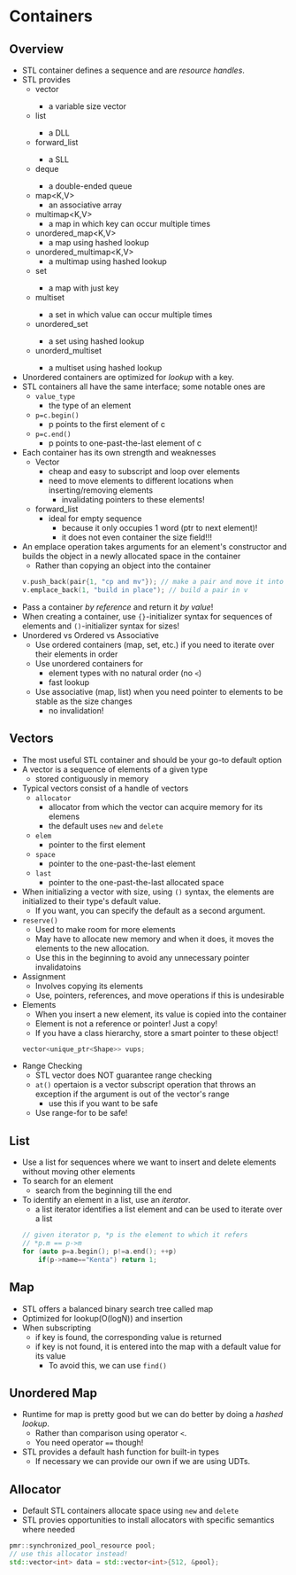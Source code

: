 # Containers
## Overview
- STL container defines a sequence and are _resource handles_.
- STL provides
    - vector<T>
        - a variable size vector
    - list<T>
        - a DLL
    - forward_list<T>
        - a SLL
    - deque<T>
        - a double-ended queue
    - map<K,V>
        - an associative array
    - multimap<K,V>
        - a map in which key can occur multiple times
    - unordered_map<K,V>
        - a map using hashed lookup
    - unordered_multimap<K,V>
        - a multimap using hashed lookup
    - set<T>
        - a map with just key
    - multiset<T>
        - a set in which value can occur multiple times
    - unordered_set<T>  
        - a set using hashed lookup
    - unorderd_multiset<T>
        - a multiset using hashed lookup
- Unordered containers are optimized for _lookup_ with a key.
- STL containers all have the same interface; some notable ones are
    - `value_type`
        - the type of an element
    - `p=c.begin()`
        - p points to the first element of c
    - `p=c.end()`
        - p points to one-past-the-last element of c
- Each container has its own strength and weaknesses
    - Vector
        - cheap and easy to subscript and loop over elements
        - need to move elements to different locations when inserting/removing elements
            - invalidating pointers to these elements!
    - forward_list
        - ideal for empty sequence 
            - because it only occupies 1 word (ptr to next element)!
            - it does not even container the size field!!!
- An emplace operation takes arguments for an element's constructor and builds the object in a newly allocated space in the container
    - Rather than copying an object into the container
    ```cpp
    v.push_back(pair{1, "cp and mv"}); // make a pair and move it into v
    v.emplace_back(1, "build in place"); // build a pair in v
    ```
- Pass a container _by reference_ and return it _by value_!
- When creating a container, use `{}`-initializer syntax for sequences of elements and `()`-initializer syntax for sizes!
- Unordered vs Ordered vs Associative
    - Use ordered containers (map, set, etc.) if you need to iterate over their elements in order
    - Use unordered containers for
        - element types with no natural order (no `<`)
        - fast lookup
    - Use associative (map, list) when you need pointer to elements to be stable as the size changes
        - no invalidation!
## Vectors
- The most useful STL container and should be your go-to default option
- A vector is a sequence of elements of a given type
    - stored contiguously in memory
- Typical vectors consist of a handle of vectors
    - `allocator`
        - allocator from which the vector can acquire memory for its elemens
        - the default uses `new` and `delete`
    - `elem`
        - pointer to the first element
    - `space`
        - pointer to the one-past-the-last element
    - `last`    
        - pointer to the one-past-the-last allocated space
- When initializing a vector with size, using `()` syntax, the elements are initialized to their type's default value.
    - If you want, you can specify the default as a second argument.
- `reserve()`
    - Used to make room for more elements
    - May have to allocate new memory and when it does, it moves the elements to the new allocation.
    - Use this in the beginning to avoid any unnecessary pointer invalidatoins
- Assignment
    - Involves copying its elements
    - Use, pointers, references, and move operations if this is undesirable
- Elements
    - When you insert a new element, its value is copied into the container
    - Element is not a reference or pointer! Just a copy!
    - If you have a class hierarchy, store a smart pointer to these object!
    ```cpp
    vector<unique_ptr<Shape>> vups;
    ```
- Range Checking
    - STL vector does NOT guarantee range checking
    - `at()` opertaion is a vector subscript operation that throws an exception if the argument is out of the vector's range
        - use this if you want to be safe
    - Use range-for to be safe!
## List
- Use a list for sequences where we want to insert and delete elements without moving other elements
- To search for an element
    - search from the beginning till the end
- To identify an element in a list, use an _iterator_.
    - a list iterator identifies a list element and can be used to iterate over a list
    ```cpp
    // given iterator p, *p is the element to which it refers
    // *p.m == p->m
    for (auto p=a.begin(); p!=a.end(); ++p)
        if(p->name=="Kenta") return 1;
    ```
## Map
- STL offers a balanced binary search tree called map
- Optimized for lookup(O(logN)) and insertion
- When subscripting
    - if key is found, the corresponding value is returned
    - if key is not found, it is entered into the map with a default value for its value
        - To avoid this, we can use `find()`
## Unordered Map
- Runtime for map is pretty good but we can do better by doing a _hashed lookup_.
    - Rather than comparison using operator `<`.
    - You need operator `==` though!
- STL provides a default hash function for built-in types
    - If necessary we can provide our own if we are using UDTs.

## Allocator
- Default STL containers allocate space using `new` and `delete`
- STL provies opportunities to install allocators with specific semantics where needed
```cpp
pmr::synchronized_pool_resource pool;
// use this allocator instead!
std::vector<int> data = std::vector<int>{512, &pool};
```